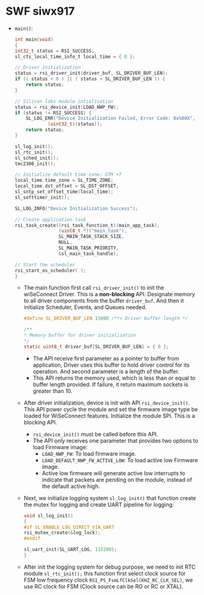 # SWF siwx917

- `main()`:

    ```C
    int main(void)
    {
    int32_t status = RSI_SUCCESS;
    sl_cts_local_time_info_t local_time = { 0 };

    // Driver initialization
    status = rsi_driver_init(driver_buf, SL_DRIVER_BUF_LEN);
    if (( status < 0 ) || ( status > SL_DRIVER_BUF_LEN )) {
        return status;
    }

    // Silicon labs module intialisation
    status = rsi_device_init(LOAD_NWP_FW);
    if (status != RSI_SUCCESS) {
        SL_LOG_ERR("Device Initialization Failed, Error Code: 0x%08X",
                (uint32_t)(status));
        return status;
    }

    sl_log_init();
    sl_rtc_init();
    sl_sched_init();
    tmc2300_init();

    // Initialize default time zone: GTM +7
    local_time.time_zone = SL_TIME_ZONE;
    local_time.dst_offset = SL_DST_OFFSET;
    sl_sntp_set_offset_time(local_time);
    sl_softtimer_init();

    SL_LOG_INFO("Device Initialization Success");

    // Create application task
    rsi_task_create((rsi_task_function_t)(main_app_task),
                    (uint8_t *)("main_task"),
                    SL_MAIN_TASK_STACK_SIZE,
                    NULL,
                    SL_MAIN_TASK_PRIORITY,
                    &sl_main_task_handle);

    // Start the scheduler
    rsi_start_os_scheduler( );
    }

    ```

  - The main function first call `rsi_driver_init()` to init the wiSeConnect Driver. This is a **non-blocking** API. Designate memory to all driver components from the buffer `driver_buf`. And then it initialize Scheduler, Events, and Queues needed.

    ```C
    #define SL_DRIVER_BUF_LEN 15000 /**< Driver buffer length */

    /**
    * Memory buffer for driver initialization
    */
    static uint8_t driver_buf[SL_DRIVER_BUF_LEN] = { 0 };
    ```

    - The API receive first parameter as a pointer to buffer from application, Driver uses this buffer to hold driver control for its operation. And second parameter is  a length of the buffer.
    - This API returns the memory used, which is less than or equal to buffer length provided. If failure, it return maximum sockets is greater than 10.

  - After driver initialization, device is init with API `rsi_device_init()`. This API power cycle the module and set the firmware image type be loaded for WiSeConnect features. Initialize the module SPI. This is a blocking API.
    - `rsi_device_init()` must be called before this API.
    - The API only receives one parameter that provides two options to load Firmware image:
      - `LOAD_NWP_FW`: To load firmware image.
      - `LOAD_DEFAULT_NWP_FW_ACTIVE_LOW`: To load active low Firmware image.
      - Active low firmware will generate active low interrupts to indicate that packets are pending on the module, instead of the default active high.

  - Next, we initialize logging system `sl_log_init()` that function create the mutex for logging and create UART pipeline for logging:

    ```C
    void sl_log_init()
    {
    #if SL_ENABLE_LOG_DIRECT_VIA_UART
    rsi_mutex_create(&log_lock);
    #endif

    sl_uart_init(SL_UART_LOG, 115200);
    }
    ```

  - After init the logging system for debug purpose, we need to init RTC module `sl_rtc_init();` this function first select clock source for FSM low frequency clock `RSI_PS_FsmLfClkSel(KHZ_RC_CLK_SEL)`, we use RC clock for FSM (Clock source can be RO or RC or XTAL).
